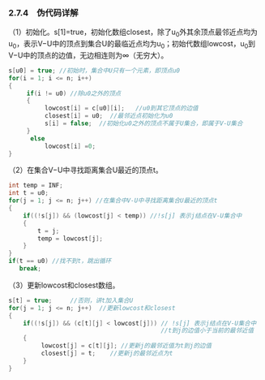 ### 2.7.4　伪代码详解

（1）初始化。s[1]=true，初始化数组closest，除了u<sub class="my_markdown">0</sub>外其余顶点最邻近点均为u<sub class="my_markdown">0</sub>，表示V−U中的顶点到集合U的最临近点均为u<sub class="my_markdown">0</sub>；初始代数组lowcost，u<sub class="my_markdown">0</sub>到V−U中的顶点的边值，无边相连则为∞（无穷大）。

```c
s[u0] = true; //初始时，集合中U只有一个元素，即顶点u0
for(i = 1; i <= n; i++) 
{
     if(i != u0) //除u0之外的顶点
     {
          lowcost[i] = c[u0][i];   //u0到其它顶点的边值
          closest[i] = u0;  //最邻近点初始化为u0
          s[i] = false;  //初始化u0之外的顶点不属于U集合，即属于V-U集合
     }
      else
          lowcost[i] =0;
}
```

（2）在集合V−U中寻找距离集合U最近的顶点t。

```c
int temp = INF;
int t = u0;
for(j = 1; j <= n; j++) //在集合中V-U中寻找距离集合U最近的顶点t
{
    if((!s[j]) && (lowcost[j] < temp)) //!s[j] 表示j结点在V-U集合中
    { 
        t = j;
        temp = lowcost[j];
    }
}
if(t == u0) //找不到t，跳出循环
   break;
```

（3）更新lowcost和closest数组。

```c
s[t] = true;     //否则，讲t加入集合U
for(j = 1; j <= n; j++)  //更新lowcost和closest
{
    if((!s[j]) && (c[t][j] < lowcost[j])) // !s[j] 表示j结点在V-U集合中
                                          //t到j的边值小于当前的最邻近值
    {
         lowcost[j] = c[t][j]; //更新j的最邻近值为t到j的边值
         closest[j] = t;    //更新j的最邻近点为t
    }
}
```

